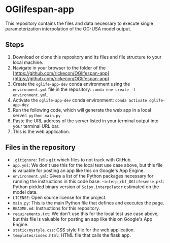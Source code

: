 # OGlifespan-app
This repository contains the files and data necessary to execute single parameterization interpolation of the OG-USA model output.

## Steps
1. Download or clone this repository and its files and file structure to your local machine.
2. Navigate in your browser to the folder of the [https://github.com/rickecon/OGlifespan-app](https://github.com/rickecon/OGlifespan-app)
3. Create the `oglife-app-dev` conda environment using the `environment.yml` file in the repository: `conda env create -f environment.yml`.
4. Activate the `oglife-app-dev` conda environment: `conda activate oglife-app-dev`
5. Run the following code, which will generate the web app in a local server: `python main.py`
6. Paste the URL address of the server listed in your terminal output into your terminal URL bar.
7. This is the web application.

## Files in the repository
- `.gitignore`: Tells `git` which files to not track with GitHub.
- `app.yml`: We don't use this for the local test use case above, but this file is valuable for posting an app like this on Google's App Engine.
- `environment.yml`: Gives a list of the Python packages necessary for running the instructions in this code base.
-`interp_rbf_OGlifesense.pkl`: Python pickled binary version of `Scipy.interpolator` estimated on the model data.
- `LICENSE`: Open source license for the project.
- `main.py`: This is the main Python file that defines and executes the page.
- `README.md`: Instructions for this repository.
- `requirements.txt`: We don't use this for the local test use case above, but this file is valuable for posting an app like this on Google's App Engine.
- `static/mystyle.css`: CSS style file for the web application.
- `templates/index.html`: HTML file that calls the flask app.
